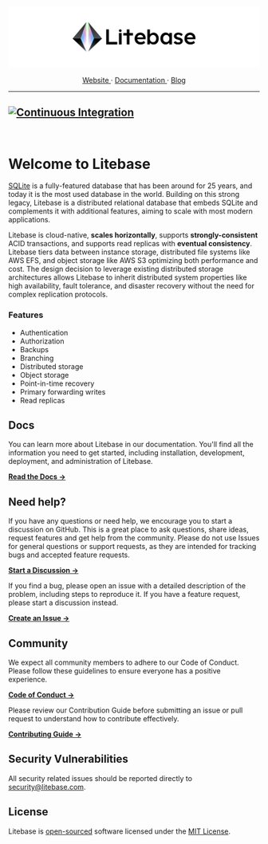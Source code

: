 <picture>
  <source media="(prefers-color-scheme: dark)" srcset="docs/images/litebase-github-readme-banner-dark.png">
  <source media="(prefers-color-scheme: light)" srcset="docs/images/litebase-github-readme-banner.png">
  <img alt="Fallback image description" src="docs/images/litebase-github-readme-banner.png">
</picture>

<br />

<p style="text-align: center;">
  <a href="https://litebase.com">
	Website
  </a>
  &middot;
  <a href="https://litebase.com/docs">
	Documentation
  </a>
  &middot;
  <a href="https://litebase.com/blog">
	Blog
  </a>
</p>

---
[![Continuous Integration](https://github.com/litebase/litebase/actions/workflows/ci.yml/badge.svg)](https://github.com/litebase/litebase/actions/workflows/ci.yml)
---

<br />

# Welcome to Litebase

[SQLite](https://sqlite.org/) is a fully-featured database that has been around for 25 years, and today it is the most used database in the world. Building on this strong legacy, Litebase is a distributed relational database that embeds SQLite and complements it with additional features, aiming to scale with most modern applications.

Litebase is cloud-native, **scales horizontally**, supports **strongly-consistent** ACID transactions, and supports read replicas with **eventual consistency**. Litebase tiers data between instance storage, distributed file systems like AWS EFS, and object storage like AWS S3 optimizing both performance and cost.  The design decision to leverage existing distributed storage architectures allows Litebase to inherit distributed system properties like high availability, fault tolerance, and disaster recovery without the need for complex replication protocols.

### Features

* Authentication
* Authorization
* Backups
* Branching
* Distributed storage
* Object storage
* Point-in-time recovery
* Primary forwarding writes
* Read replicas

## Docs

You can learn more about Litebase in our documentation. You'll find all the information you need to get started, including installation, development, deployment, and administration of Litebase.

**[Read the Docs →](https://litebase.com/docs)**


## Need help?

If you have any questions or need help, we encourage you to start a discussion on GitHub. This is a great place to ask questions, share ideas, request features and get help from the community. Please do not use Issues for general questions or support requests, as they are intended for tracking bugs and accepted feature requests.

**[Start a Discussion →](https://github.com/litebase/litebase/discussions/new/choose)**

If you find a bug, please open an issue with a detailed description of the problem, including steps to reproduce it. If you have a feature request, please start a discussion instead.

**[Create an Issue →](https://github.com/litebase/litebase/issues)**


## Community

We expect all community members to adhere to our Code of Conduct. Please follow these guidelines to ensure everyone has a positive experience.

**[Code of Conduct →](https://github.com/litebase/litebase?tab=coc-ov-file#readme)**

Please review our Contribution Guide before submitting an issue or pull request to understand how to contribute effectively.

**[Contributing Guide →](https://github.com/litebase/litebase/blob/main/docs/CONTRIBUTING.md)**


## Security Vulnerabilities

All security related issues should be reported directly to [security@litebase.com](mailto:security@litebase.com).

## License

Litebase is [open-sourced](https://opensource.org/) software licensed under the [MIT License](LICENSE.md).

